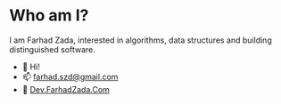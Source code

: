 # Who am I?
I am Farhad Zada, interested in algorithms, data structures and building distinguished software. 

- 👋 Hi!
- 📫 farhad.szd@gmail.com
- 🔗 [Dev.FarhadZada.Com](http://dev.farhadzada.com)


<!---
farhad-zada/farhad-zada is a ✨ special ✨ repository because its `README.md` (this file) appears on your GitHub profile.
You can click the Preview link to take a look at your changes.
--->
